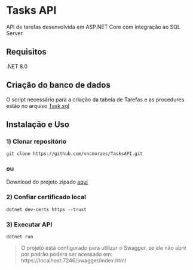 # Tasks API
API de tarefas desenvolvida em ASP.NET Core com integração ao SQL Server.

## Requisitos
.NET 8.0

## Criação do banco de dados
O script necessário para a criação da tabela de Tarefas e as procedures estão no arquivo [Task.sql](https://github.com/vncmoraes/TasksAPI/blob/main/Task.sql)

## Instalação e Uso
### 1) Clonar repositório
`git clone https://github.com/vncmoraes/TasksAPI.git`
### ou
Download do projeto zipado [aqui](https://github.com/vncmoraes/TasksAPI/archive/refs/heads/main.zip)

### 2) Confiar certificado local
`dotnet dev-certs https --trust`

### 3) Executar API
`dotnet run`

> O projeto está configurado para utilizar o Swagger, se ele não abrir por padrão poderá ser acessado em: https://localhost:7246/swagger/index.html
